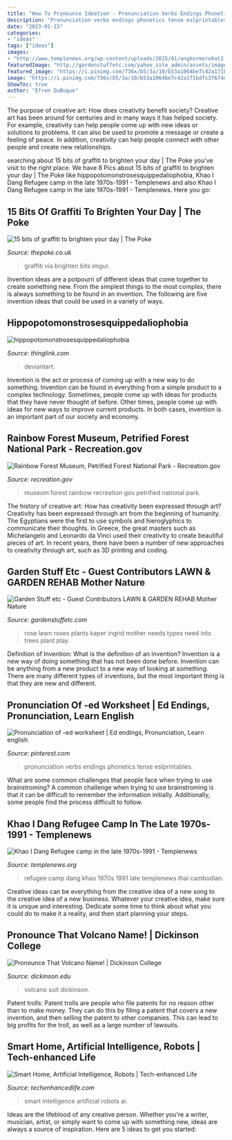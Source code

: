 ```yaml
---
title: "How To Pronounce Ideation - Pronunciation Verbs Endings Phonetics Tense Eslprintables"
description: "Pronunciation verbs endings phonetics tense eslprintables"
date: "2023-01-15"
categories:
- "ideas"
tags: ["ideas"]
images:
- "http://www.templenews.org/wp-content/uploads/2015/01/angkormorokot2.jpg"
featuredImage: "http://gardenstuffetc.com/yahoo_site_admin/assets/images/Ingrids_rose.27210729_std.jpg"
featured_image: "https://i.pinimg.com/736x/b5/3a/10/b53a1064be7c42a171bdfc37674d2bb0.jpg"
image: "https://i.pinimg.com/736x/b5/3a/10/b53a1064be7c42a171bdfc37674d2bb0.jpg"
ShowToc: true
author: "Efren DuBuque"
---
```



The purpose of creative art: How does creativity benefit society?
Creative art has been around for centuries and in many ways it has helped society. For example, creativity can help people come up with new ideas or solutions to problems. It can also be used to promote a message or create a feeling of peace. In addition, creativity can help people connect with other people and create new relationships.

	

		
searching about 15 bits of graffiti to brighten your day | The Poke you've visit to the right place. We have 8 Pics about 15 bits of graffiti to brighten your day | The Poke like hippopotomonstrosesquippedaliophobia, Khao I Dang Refugee camp in the late 1970s-1991 - Templenews and also Khao I Dang Refugee camp in the late 1970s-1991 - Templenews. Here you go:
		
    
## 15 Bits Of Graffiti To Brighten Your Day | The Poke

<img loading=lazy src="http://www.thepoke.co.uk/wp-content/uploads/2016/06/4ndPisYc.jpg" onerror="this.onerror=null;this.src='https://tse4.mm.bing.net/th?id=OIP.-iLhAYUYBMzGA7lxHmY34AHaFj&amp;pid=15.1';" alt="15 bits of graffiti to brighten your day | The Poke">

_Source: thepoke.co.uk_

>graffiti via brighten bits imgur. 

	

Invention ideas are a potpourri of different ideas that come together to create something new. From the simplest things to the most complex, there is always something to be found in an invention. The following are five invention ideas that could be used in a variety of ways.

    
## Hippopotomonstrosesquippedaliophobia

<img loading=lazy src="http://cdn.thinglink.me/api/image/655594723255255042/1024/10/scaletowidth/0/0/1/1/false/true?wait=true" onerror="this.onerror=null;this.src='https://tse1.mm.bing.net/th?id=OIP.DtwURX9zO_Hsz0g5SjAHdgHaEo&amp;pid=15.1';" alt="hippopotomonstrosesquippedaliophobia">

_Source: thinglink.com_

>deviantart. 

	

Invention is the act or process of coming up with a new way to do something. Invention can be found in everything from a simple product to a complex technology. Sometimes, people come up with ideas for products that they have never thought of before. Other times, people come up with ideas for new ways to improve current products. In both cases, invention is an important part of our society and economy.

    
## Rainbow Forest Museum, Petrified Forest National Park - Recreation.gov

<img loading=lazy src="https://cdn.recreation.gov/public/2021/03/05/21/40/251556_1e0ca530-ac0a-410c-944c-1b3fb6acfc99_1440.jpeg" onerror="this.onerror=null;this.src='https://tse2.mm.bing.net/th?id=OIP.yircc97uuEyoHlThkf6MJQHaEs&amp;pid=15.1';" alt="Rainbow Forest Museum, Petrified Forest National Park - Recreation.gov">

_Source: recreation.gov_

>museum forest rainbow recreation gov petrified national park. 

	

The history of creative art: How has creativity been expressed through art?
Creativity has been expressed through art from the beginning of humanity. The Egyptians were the first to use symbols and hieroglyphics to communicate their thoughts. In Greece, the great masters such as Michelangelo and Leonardo da Vinci used their creativity to create beautiful pieces of art. In recent years, there have been a number of new approaches to creativity through art, such as 3D printing and coding.

    
## Garden Stuff Etc - Guest Contributors LAWN &amp; GARDEN REHAB Mother Nature

<img loading=lazy src="http://gardenstuffetc.com/yahoo_site_admin/assets/images/Ingrids_rose.27210729_std.jpg" onerror="this.onerror=null;this.src='https://tse4.mm.bing.net/th?id=OIP.5_LKl2dWCAFpFsJfVOpqxwHaHa&amp;pid=15.1';" alt="Garden Stuff etc - Guest Contributors LAWN &amp; GARDEN REHAB Mother Nature">

_Source: gardenstuffetc.com_

>rose lawn roses plants kaper ingrid mother needs types need into trees plant play. 

	

Definition of Invention: What is the definition of an invention?
Invention is a new way of doing something that has not been done before. Invention can be anything from a new product to a new way of looking at something. There are many different types of inventions, but the most important thing is that they are new and different.

    
## Pronunciation Of -ed Worksheet | Ed Endings, Pronunciation, Learn English

<img loading=lazy src="https://i.pinimg.com/736x/b5/3a/10/b53a1064be7c42a171bdfc37674d2bb0.jpg" onerror="this.onerror=null;this.src='https://tse4.mm.bing.net/th?id=OIP.CTJ-tC8GfVIuqpSl1LOVQgHaKj&amp;pid=15.1';" alt="Pronunciation of -ed worksheet | Ed endings, Pronunciation, Learn english">

_Source: pinterest.com_

>pronunciation verbs endings phonetics tense eslprintables. 

	

What are some common challenges that people face when trying to use brainstroming?
A common challenge when trying to use brainstroming is that it can be difficult to remember the information initially. Additionally, some people find the process difficult to follow.

    
## Khao I Dang Refugee Camp In The Late 1970s-1991 - Templenews

<img loading=lazy src="http://www.templenews.org/wp-content/uploads/2015/01/angkormorokot2.jpg" onerror="this.onerror=null;this.src='https://tse3.mm.bing.net/th?id=OIP.s1TfbouyrIDSZsD4i3AougHaJ4&amp;pid=15.1';" alt="Khao I Dang Refugee camp in the late 1970s-1991 - Templenews">

_Source: templenews.org_

>refugee camp dang khao 1970s 1991 late templenews thai cambodian. 

	

Creative ideas can be everything from the creative idea of a new song to the creative idea of a new business. Whatever your creative idea, make sure it is unique and interesting. Dedicate some time to think about what you could do to make it a reality, and then start planning your steps.

    
## Pronounce That Volcano Name! | Dickinson College

<img loading=lazy src="https://www.dickinson.edu/images/Ben_Volcano_main_image.jpg" onerror="this.onerror=null;this.src='https://tse3.mm.bing.net/th?id=OIP.vZzY89gn2iGxJB_RlWf_AgHaE8&amp;pid=15.1';" alt="Pronounce That Volcano Name! | Dickinson College">

_Source: dickinson.edu_

>volcano suit dickinson. 

	

Patent trolls:
Patent trolls are people who file patents for no reason other than to make money. They can do this by filing a patent that covers a new invention, and then selling the patent to other companies. This can lead to big profits for the troll, as well as a large number of lawsuits.

    
## Smart Home, Artificial Intelligence, Robots | Tech-enhanced Life

<img loading=lazy src="https://www.techenhancedlife.com/sites/default/files/research/smarthome-ai-robots.jpg" onerror="this.onerror=null;this.src='https://tse1.mm.bing.net/th?id=OIP.4at5c7NcsiyvLhGQCVrSOgHaEK&amp;pid=15.1';" alt="Smart Home, Artificial Intelligence, Robots | Tech-enhanced Life">

_Source: techenhancedlife.com_

>smart intelligence artificial robots ai. 

	

Ideas are the lifeblood of any creative person. Whether you're a writer, musician, artist, or simply want to come up with something new, ideas are always a source of inspiration. Here are 5 ideas to get you started: 


